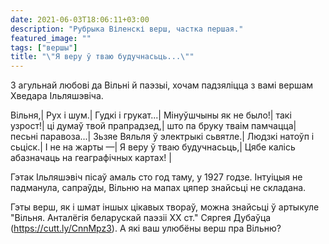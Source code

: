 ```yaml
---
date: 2021-06-03T18:06:11+03:00
description: "Рубрыка Віленскі верш, частка першая."
featured_image: ""
tags: ["вершы"]
title: "\"Я веру ў тваю будучнасьць...\""
---
```

З агульнай любові да Вільні й паэзыі, хочам падзяліцца з вамі вершам Хведара Ільляшэвіча. 


Вільня,|
Рух і шум.|
Гудкі і грукат...|
Мінуўшчыны як не было!|
такі узрост!|
ці думаў твой прапрадзед,|
што па бруку тваім памчацца|
песьні паравоза...|
Зьзяе Вяльля ў электрыкі сьвятле.|
Людзкі натоўп і сьціск.|
І не на жарты —|
Я веру ў тваю будучнасьць,|
Цябе калісь абазначаць на геаграфічных картах! |

Гэтак Ільляшэвіч пісаў амаль сто год таму, у 1927 годзе.  Інтуіцыя не падманула, сапраўды, Вільню на мапах цяпер знайсьці не складана.

Гэты верш, як і шмат іншых цікавых твораў, можна знайсьці ў артыкуле "Вільня. Анталёгія беларускай паэзіі XX ст." Сяргея Дубаўца (https://cutt.ly/CnnMpz3). А які ваш улюбёны верш пра Вільню?
